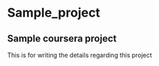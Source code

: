 # Sample_project
## Sample coursera project

This is for writing the details regarding this project


